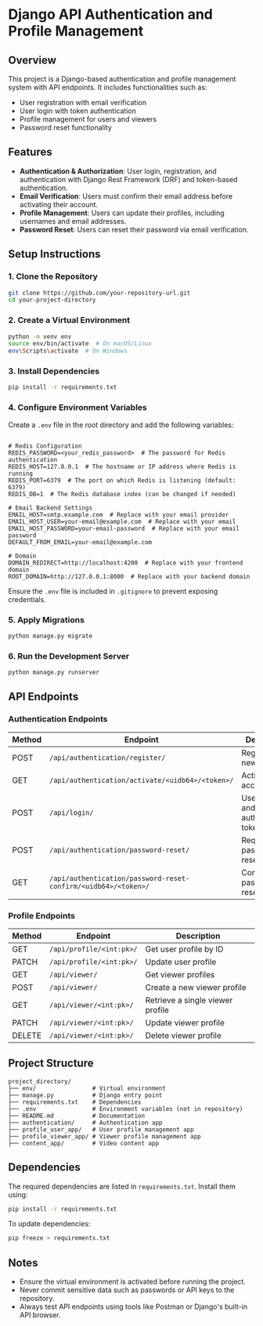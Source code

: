# Django API Authentication and Profile Management

## Overview

This project is a Django-based authentication and profile management system with API endpoints. It includes functionalities such as:

- User registration with email verification
- User login with token authentication
- Profile management for users and viewers
- Password reset functionality

## Features

- **Authentication & Authorization**: User login, registration, and authentication with Django Rest Framework (DRF) and token-based authentication.
- **Email Verification**: Users must confirm their email address before activating their account.
- **Profile Management**: Users can update their profiles, including usernames and email addresses.
- **Password Reset**: Users can reset their password via email verification.

## Setup Instructions

### 1. Clone the Repository

```bash
git clone https://github.com/your-repository-url.git
cd your-project-directory
```

### 2. Create a Virtual Environment

```bash
python -m venv env
source env/bin/activate  # On macOS/Linux
env\Scripts\activate  # On Windows
```

### 3. Install Dependencies

```bash
pip install -r requirements.txt
```

### 4. Configure Environment Variables

Create a `.env` file in the root directory and add the following variables:

```plaintext

# Redis Configuration
REDIS_PASSWORD=<your_redis_password>  # The password for Redis authentication
REDIS_HOST=127.0.0.1  # The hostname or IP address where Redis is running
REDIS_PORT=6379  # The port on which Redis is listening (default: 6379)
REDIS_DB=1  # The Redis database index (can be changed if needed)

# Email Backend Settings
EMAIL_HOST=smtp.example.com  # Replace with your email provider
EMAIL_HOST_USER=your-email@example.com  # Replace with your email
EMAIL_HOST_PASSWORD=your-email-password  # Replace with your email password
DEFAULT_FROM_EMAIL=your-email@example.com

# Domain
DOMAIN_REDIRECT=http://localhost:4200  # Replace with your frontend domain
ROOT_DOMAIN=http://127.0.0.1:8000  # Replace with your backend domain

```

Ensure the `.env` file is included in `.gitignore` to prevent exposing credentials.

### 5. Apply Migrations

```bash
python manage.py migrate
```

### 6. Run the Development Server

```bash
python manage.py runserver
```

## API Endpoints

### Authentication Endpoints

| Method | Endpoint                                                       | Description                                |
| ------ | -------------------------------------------------------------- | ------------------------------------------ |
| POST   | `/api/authentication/register/`                                | Register a new user                        |
| GET    | `/api/authentication/activate/<uidb64>/<token>/`               | Activate user account                      |
| POST   | `/api/login/`                                                  | User login and obtain authentication token |
| POST   | `/api/authentication/password-reset/`                          | Request password reset                     |
| GET    | `/api/authentication/password-reset-confirm/<uidb64>/<token>/` | Confirm password reset                     |

### Profile Endpoints

| Method | Endpoint                 | Description                      |
| ------ | ------------------------ | -------------------------------- |
| GET    | `/api/profile/<int:pk>/` | Get user profile by ID           |
| PATCH  | `/api/profile/<int:pk>/` | Update user profile              |
| GET    | `/api/viewer/`           | Get viewer profiles              |
| POST   | `/api/viewer/`           | Create a new viewer profile      |
| GET    | `/api/viewer/<int:pk>/`  | Retrieve a single viewer profile |
| PATCH  | `/api/viewer/<int:pk>/`  | Update viewer profile            |
| DELETE | `/api/viewer/<int:pk>/`  | Delete viewer profile            |

## Project Structure

```
project_directory/
├── env/                # Virtual environment
├── manage.py           # Django entry point
├── requirements.txt    # Dependencies
├── .env                # Environment variables (not in repository)
├── README.md           # Documentation
├── authentication/     # Authentication app
├── profile_user_app/   # User profile management app
├── profile_viewer_app/ # Viewer profile management app
├── content_app/        # Video content app
```

## Dependencies

The required dependencies are listed in `requirements.txt`. Install them using:

```bash
pip install -r requirements.txt
```

To update dependencies:

```bash
pip freeze > requirements.txt
```

## Notes

- Ensure the virtual environment is activated before running the project.
- Never commit sensitive data such as passwords or API keys to the repository.
- Always test API endpoints using tools like Postman or Django's built-in API browser.
